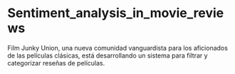 # Sentiment_analysis_in_movie_reviews
Film Junky Union, una nueva comunidad vanguardista para los aficionados de las películas clásicas, está desarrollando un sistema para filtrar y categorizar reseñas de películas.
